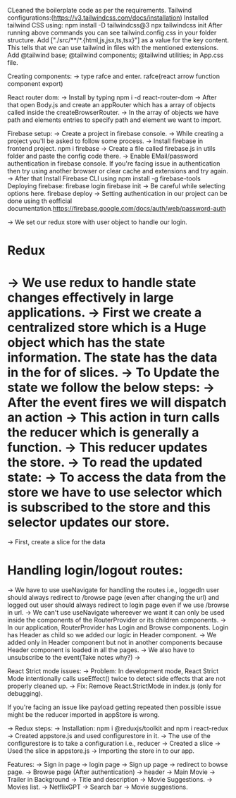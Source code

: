 CLeaned the boilerplate code as per the requirements.
Tailwind configurations:(https://v3.tailwindcss.com/docs/installation)
  Installed tailwind CSS using:
    npm install -D tailwindcss@3
    npx tailwindcss init
  After running above commands you can see tailwind.config.css in your folder structure.
  Add ["./src/**/*.{html,js,jsx,ts,tsx}"] as a value for the key content. This tells that we can use tailwind in files with the mentioned extensions.
  Add @tailwind base; @tailwind components; @tailwind utilities; in App.css file.

Creating components:
  -> type rafce and enter. rafce(react arrow function component export)

React router dom: 
  -> Install by typing npm i -d react-router-dom
  -> After that open Body.js and create an appRouter which has a array of objects called inside the createBrowserRouter. 
  -> In the array of objects we have path and elements entries to specify path and element we want to import.

Firebase setup:
  -> Create a project in firebase console.
  -> While creating a project you'll be asked to follow some process.
    -> Install firebase in frontend project. npm i firebase
    -> Create a file called firebase.js in utils folder and paste the config code there.
  -> Enable EMail/password authentication in firebase console. If you're facing issue in authentication then try using another browser or clear cache and extensions and try again.
  -> After that Install Firebase CLI using npm install -g firebase-tools
    Deploying firebase:
      firebase login
      firebase init
        -> Be careful while selecting options here.
      firebase deploy
  -> Setting authentication in our project can be done using th eofficial documentation.https://firebase.google.com/docs/auth/web/password-auth

-> We set our redux store with user object to handle our login.

# Redux 
  -> We use redux to handle state changes effectively in large applications.
  -> First we create a centralized store which is a Huge object which has the state information. The state has the data in the for of slices.
  -> To Update the state we follow the below steps:
    -> After the event fires we will dispatch an action
    -> This action in turn calls the reducer which is generally a function.
    -> This reducer updates the store.
  -> To read the updated state:
    -> To access the data from the store we have to use selector which is subscribed to the store and this selector updates our store.
  ======
  -> First, create a slice for the data

# Handling login/logout routes:
  -> We have to use useNavigate for handling the routes i.e., loggedIn user should always redirect to /browse page (even after changing the url) and logged out user should always redirect to login page even if we use /browse in url.
  -> We can't use useNavigate whereever we want it can only be used inside the components of the RouterProvider or its children components.
  -> In our application, RouterProvider has Login and Browse components. Login has Header as child so we added our logic in Header component.
  -> We added only in Header component but not in another components because Header component is loaded in all the pages.
  -> We also have to unsubscribe to the event(Take notes why?)
  ->

React Strict mode issues:
  -> Problem: In development mode, React Strict Mode intentionally calls useEffect() twice to detect side effects that are not properly cleaned up.
  -> Fix: Remove React.StrictMode in index.js (only for debugging).

If you're facing an issue like payload getting repeated then possible issue might be the reducer imported in appStore is wrong.




-> Redux steps:
  -> Installation: npm i @reduxjs/toolkit and npm i react-redux
  -> Created appstore.js and used configurestore in it.
  -> The use of the configurestore is to take a configuration i.e., reducer
  -> Created a slice
  -> Used the slice in appstore.js
  -> Importing the store in to our app.










Features: 
  -> Sign in page
    -> login page
    -> Sign up page
    -> redirect to bowse page.
  -> Browse page (After authentication)
    -> header
    -> Main Movie
      -> Trailer in Background
      -> Title and description
      -> Movie Suggestions.
      -> Movies list.
  -> NetflixGPT
    -> Search bar
    -> Movie suggestions.